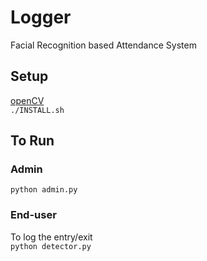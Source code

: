 # Logger
Facial Recognition based Attendance System

## Setup

[openCV](http://docs.opencv.org/2.4/doc/tutorials/introduction/linux_install/linux_install.html)
<br>
`./INSTALL.sh`

## To Run

### Admin
`python admin.py`

### End-user
To log the entry/exit
<br>
`python detector.py`
